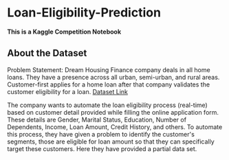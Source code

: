 # Loan-Eligibility-Prediction
 __This is a Kaggle Competition Notebook__ 
 
 ## About the Dataset
Problem Statement:
Dream Housing Finance company deals in all home loans. They have a presence across all urban, semi-urban, and rural areas. Customer-first applies for a home loan after that company validates the customer eligibility for a loan. [Dataset Link](https://www.kaggle.com/datasets/vikasukani/loan-eligible-dataset)

The company wants to automate the loan eligibility process (real-time) based on customer detail provided while filling the online application form. These details are Gender, Marital Status, Education, Number of Dependents, Income, Loan Amount, Credit History, and others. To automate this process, they have given a problem to identify the customer's segments, those are eligible for loan amount so that they can specifically target these customers. Here they have provided a partial data set.
